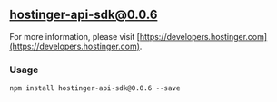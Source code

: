 ## hostinger-api-sdk@0.0.6

For more information, please visit [https://developers.hostinger.com](https://developers.hostinger.com).

### Usage

```
npm install hostinger-api-sdk@0.0.6 --save
```
